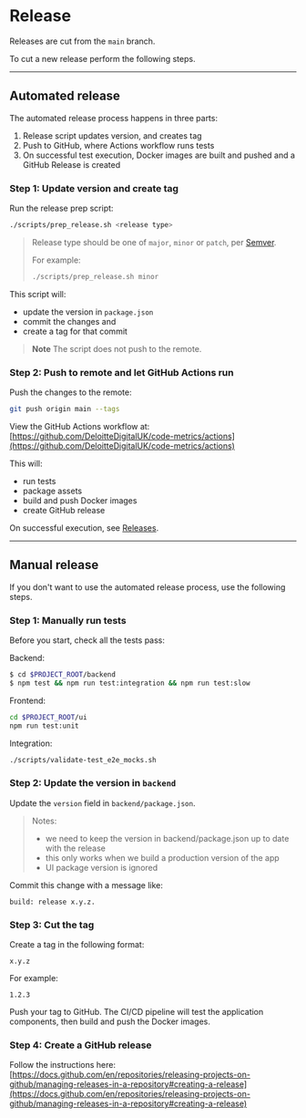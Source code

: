 # Release

Releases are cut from the `main` branch.

To cut a new release perform the following steps.

---

## Automated release

The automated release process happens in three parts:

1. Release script updates version, and creates tag
2. Push to GitHub, where Actions workflow runs tests
3. On successful test execution, Docker images are built and pushed and a GitHub Release is created

### Step 1: Update version and create tag

Run the release prep script:

```bash
./scripts/prep_release.sh <release type>
```

> Release type should be one of `major`, `minor` or `patch`, per [Semver](https://semver.org/).
> 
> For example:
> 
> ```bash
> ./scripts/prep_release.sh minor
> ```

This script will:

- update the version in `package.json`
- commit the changes and
- create a tag for that commit

> **Note**
> The script does not push to the remote.

### Step 2: Push to remote and let GitHub Actions run

Push the changes to the remote:

```bash
git push origin main --tags
```

View the GitHub Actions workflow at: [https://github.com/DeloitteDigitalUK/code-metrics/actions](https://github.com/DeloitteDigitalUK/code-metrics/actions)

This will:

- run tests
- package assets
- build and push Docker images
- create GitHub release

On successful execution, see [Releases](https://github.com/DeloitteDigitalUK/code-metrics/releases).

---

## Manual release

If you don't want to use the automated release process, use the following steps.

### Step 1: Manually run tests

Before you start, check all the tests pass:

Backend:
```bash
$ cd $PROJECT_ROOT/backend
$ npm test && npm run test:integration && npm run test:slow
```

Frontend:
```bash
cd $PROJECT_ROOT/ui
npm run test:unit
```

Integration:
```bash
./scripts/validate-test_e2e_mocks.sh
```

### Step 2: Update the version in `backend`

Update the `version` field in `backend/package.json`.

> Notes:
> 
> - we need to keep the version in backend/package.json up to date with the release
> - this only works when we build a production version of the app
> - UI package version is ignored

Commit this change with a message like:

```
build: release x.y.z.
```

### Step 3: Cut the tag

Create a tag in the following format:

    x.y.z

For example:

    1.2.3

Push your tag to GitHub. The CI/CD pipeline will test the application components, then build and push the Docker images.  

### Step 4: Create a GitHub release

Follow the instructions here: [https://docs.github.com/en/repositories/releasing-projects-on-github/managing-releases-in-a-repository#creating-a-release](https://docs.github.com/en/repositories/releasing-projects-on-github/managing-releases-in-a-repository#creating-a-release)
